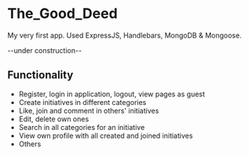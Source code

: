 # The_Good_Deed
My very first app. Used ExpressJS, Handlebars, MongoDB & Mongoose.  

--under construction--

## Functionality
- Register, login in application, logout, view pages as guest
- Create initiatives in different categories
- Like, join and comment in others' initiatives
- Edit, delete own ones
- Search in all categories for an initiative
- View own profile with all created and joined initiatives
- Others
